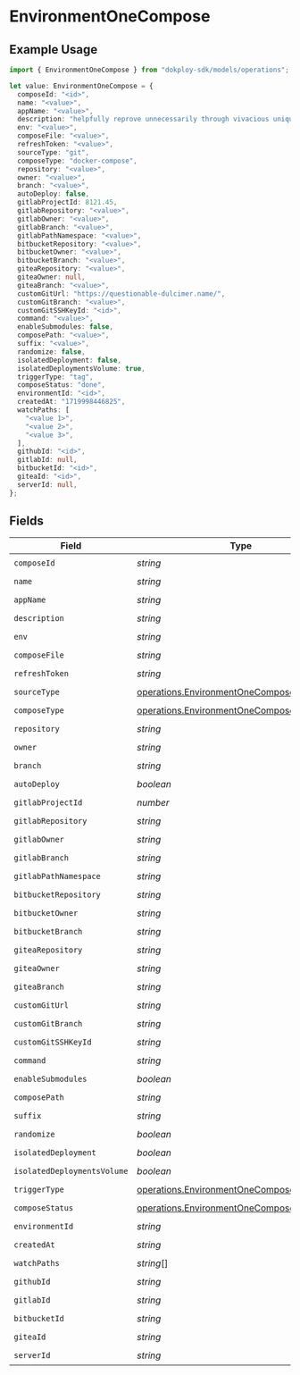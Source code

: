 # EnvironmentOneCompose

## Example Usage

```typescript
import { EnvironmentOneCompose } from "dokploy-sdk/models/operations";

let value: EnvironmentOneCompose = {
  composeId: "<id>",
  name: "<value>",
  appName: "<value>",
  description: "helpfully reprove unnecessarily through vivacious unique",
  env: "<value>",
  composeFile: "<value>",
  refreshToken: "<value>",
  sourceType: "git",
  composeType: "docker-compose",
  repository: "<value>",
  owner: "<value>",
  branch: "<value>",
  autoDeploy: false,
  gitlabProjectId: 8121.45,
  gitlabRepository: "<value>",
  gitlabOwner: "<value>",
  gitlabBranch: "<value>",
  gitlabPathNamespace: "<value>",
  bitbucketRepository: "<value>",
  bitbucketOwner: "<value>",
  bitbucketBranch: "<value>",
  giteaRepository: "<value>",
  giteaOwner: null,
  giteaBranch: "<value>",
  customGitUrl: "https://questionable-dulcimer.name/",
  customGitBranch: "<value>",
  customGitSSHKeyId: "<id>",
  command: "<value>",
  enableSubmodules: false,
  composePath: "<value>",
  suffix: "<value>",
  randomize: false,
  isolatedDeployment: false,
  isolatedDeploymentsVolume: true,
  triggerType: "tag",
  composeStatus: "done",
  environmentId: "<id>",
  createdAt: "1719998446825",
  watchPaths: [
    "<value 1>",
    "<value 2>",
    "<value 3>",
  ],
  githubId: "<id>",
  gitlabId: null,
  bitbucketId: "<id>",
  giteaId: "<id>",
  serverId: null,
};
```

## Fields

| Field                                                                                                      | Type                                                                                                       | Required                                                                                                   | Description                                                                                                |
| ---------------------------------------------------------------------------------------------------------- | ---------------------------------------------------------------------------------------------------------- | ---------------------------------------------------------------------------------------------------------- | ---------------------------------------------------------------------------------------------------------- |
| `composeId`                                                                                                | *string*                                                                                                   | :heavy_check_mark:                                                                                         | N/A                                                                                                        |
| `name`                                                                                                     | *string*                                                                                                   | :heavy_check_mark:                                                                                         | N/A                                                                                                        |
| `appName`                                                                                                  | *string*                                                                                                   | :heavy_check_mark:                                                                                         | N/A                                                                                                        |
| `description`                                                                                              | *string*                                                                                                   | :heavy_check_mark:                                                                                         | N/A                                                                                                        |
| `env`                                                                                                      | *string*                                                                                                   | :heavy_check_mark:                                                                                         | N/A                                                                                                        |
| `composeFile`                                                                                              | *string*                                                                                                   | :heavy_check_mark:                                                                                         | N/A                                                                                                        |
| `refreshToken`                                                                                             | *string*                                                                                                   | :heavy_check_mark:                                                                                         | N/A                                                                                                        |
| `sourceType`                                                                                               | [operations.EnvironmentOneComposeSourceType](../../models/operations/environmentonecomposesourcetype.md)   | :heavy_check_mark:                                                                                         | N/A                                                                                                        |
| `composeType`                                                                                              | [operations.EnvironmentOneComposeType](../../models/operations/environmentonecomposetype.md)               | :heavy_check_mark:                                                                                         | N/A                                                                                                        |
| `repository`                                                                                               | *string*                                                                                                   | :heavy_check_mark:                                                                                         | N/A                                                                                                        |
| `owner`                                                                                                    | *string*                                                                                                   | :heavy_check_mark:                                                                                         | N/A                                                                                                        |
| `branch`                                                                                                   | *string*                                                                                                   | :heavy_check_mark:                                                                                         | N/A                                                                                                        |
| `autoDeploy`                                                                                               | *boolean*                                                                                                  | :heavy_check_mark:                                                                                         | N/A                                                                                                        |
| `gitlabProjectId`                                                                                          | *number*                                                                                                   | :heavy_check_mark:                                                                                         | N/A                                                                                                        |
| `gitlabRepository`                                                                                         | *string*                                                                                                   | :heavy_check_mark:                                                                                         | N/A                                                                                                        |
| `gitlabOwner`                                                                                              | *string*                                                                                                   | :heavy_check_mark:                                                                                         | N/A                                                                                                        |
| `gitlabBranch`                                                                                             | *string*                                                                                                   | :heavy_check_mark:                                                                                         | N/A                                                                                                        |
| `gitlabPathNamespace`                                                                                      | *string*                                                                                                   | :heavy_check_mark:                                                                                         | N/A                                                                                                        |
| `bitbucketRepository`                                                                                      | *string*                                                                                                   | :heavy_check_mark:                                                                                         | N/A                                                                                                        |
| `bitbucketOwner`                                                                                           | *string*                                                                                                   | :heavy_check_mark:                                                                                         | N/A                                                                                                        |
| `bitbucketBranch`                                                                                          | *string*                                                                                                   | :heavy_check_mark:                                                                                         | N/A                                                                                                        |
| `giteaRepository`                                                                                          | *string*                                                                                                   | :heavy_check_mark:                                                                                         | N/A                                                                                                        |
| `giteaOwner`                                                                                               | *string*                                                                                                   | :heavy_check_mark:                                                                                         | N/A                                                                                                        |
| `giteaBranch`                                                                                              | *string*                                                                                                   | :heavy_check_mark:                                                                                         | N/A                                                                                                        |
| `customGitUrl`                                                                                             | *string*                                                                                                   | :heavy_check_mark:                                                                                         | N/A                                                                                                        |
| `customGitBranch`                                                                                          | *string*                                                                                                   | :heavy_check_mark:                                                                                         | N/A                                                                                                        |
| `customGitSSHKeyId`                                                                                        | *string*                                                                                                   | :heavy_check_mark:                                                                                         | N/A                                                                                                        |
| `command`                                                                                                  | *string*                                                                                                   | :heavy_check_mark:                                                                                         | N/A                                                                                                        |
| `enableSubmodules`                                                                                         | *boolean*                                                                                                  | :heavy_check_mark:                                                                                         | N/A                                                                                                        |
| `composePath`                                                                                              | *string*                                                                                                   | :heavy_check_mark:                                                                                         | N/A                                                                                                        |
| `suffix`                                                                                                   | *string*                                                                                                   | :heavy_check_mark:                                                                                         | N/A                                                                                                        |
| `randomize`                                                                                                | *boolean*                                                                                                  | :heavy_check_mark:                                                                                         | N/A                                                                                                        |
| `isolatedDeployment`                                                                                       | *boolean*                                                                                                  | :heavy_check_mark:                                                                                         | N/A                                                                                                        |
| `isolatedDeploymentsVolume`                                                                                | *boolean*                                                                                                  | :heavy_check_mark:                                                                                         | N/A                                                                                                        |
| `triggerType`                                                                                              | [operations.EnvironmentOneComposeTriggerType](../../models/operations/environmentonecomposetriggertype.md) | :heavy_check_mark:                                                                                         | N/A                                                                                                        |
| `composeStatus`                                                                                            | [operations.EnvironmentOneComposeStatus](../../models/operations/environmentonecomposestatus.md)           | :heavy_check_mark:                                                                                         | N/A                                                                                                        |
| `environmentId`                                                                                            | *string*                                                                                                   | :heavy_check_mark:                                                                                         | N/A                                                                                                        |
| `createdAt`                                                                                                | *string*                                                                                                   | :heavy_check_mark:                                                                                         | N/A                                                                                                        |
| `watchPaths`                                                                                               | *string*[]                                                                                                 | :heavy_check_mark:                                                                                         | N/A                                                                                                        |
| `githubId`                                                                                                 | *string*                                                                                                   | :heavy_check_mark:                                                                                         | N/A                                                                                                        |
| `gitlabId`                                                                                                 | *string*                                                                                                   | :heavy_check_mark:                                                                                         | N/A                                                                                                        |
| `bitbucketId`                                                                                              | *string*                                                                                                   | :heavy_check_mark:                                                                                         | N/A                                                                                                        |
| `giteaId`                                                                                                  | *string*                                                                                                   | :heavy_check_mark:                                                                                         | N/A                                                                                                        |
| `serverId`                                                                                                 | *string*                                                                                                   | :heavy_check_mark:                                                                                         | N/A                                                                                                        |